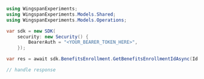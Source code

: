 <!-- Start SDK Example Usage [usage] -->
```csharp
using WingspanExperiments;
using WingspanExperiments.Models.Shared;
using WingspanExperiments.Models.Operations;

var sdk = new SDK(
    security: new Security() {
        BearerAuth = "<YOUR_BEARER_TOKEN_HERE>",
    });

var res = await sdk.BenefitsEnrollment.GetBenefitsEnrollmentIdAsync(Id: "string");

// handle response
```
<!-- End SDK Example Usage [usage] -->